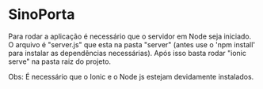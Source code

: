 # SinoPorta
Para rodar a aplicação é necessário que o servidor em Node seja iniciado. O arquivo é "server.js" que esta na pasta "server" (antes use o 'npm install' para instalar as dependências necessárias).
Após isso basta rodar "ionic serve" na pasta raiz do projeto.

Obs: É necessário que o Ionic e o Node js estejam devidamente instalados.
